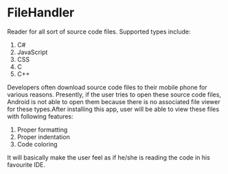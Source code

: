 FileHandler
===========
Reader for all sort of source code files. Supported types include:
  1. C#
  2. JavaScript
  3. CSS
  4. C
  5. C++

Developers often download source code files to their mobile phone for various reasons. Presently, if the user tries to open 
these source code files, Android is not able to open them because there is no associated file viewer for these types.After 
installing this app, user will be able to view these files with following features:
  1. Proper formatting
  2. Proper indentation
  3. Code coloring

It will basically make the user feel as if he/she is reading the code in his favourite IDE.


